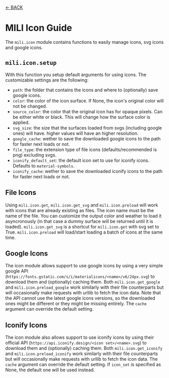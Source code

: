 [<- BACK](https://github.com/damusss/mili/blob/main/guide/guide.md)

# MILI Icon Guide

The `mili.icon` module contains functions to easily manage icons, svg icons and google icons.

## `mili.icon.setup`

With this function you setup default arguments for using icons. The customizable settings are the following:

-   `path`: the folder that contains the icons and where to (optionally) save google icons.
-   `color`: the color of the icon surface. If None, the icon's original color will not be changed.
-   `source_color`: the color that the original icon has for opaque pixels. Can be either white or black. This will change how the surface color is applied.
-   `svg_size`: the size that the surfaces loaded from svgs (including google ones) will have. higher values will have an higher resolution.
-   `google_cache`: wether to save the downloaded google icons to the path for faster next loads or not.
-   `file_type`: the extension type of file icons (defaults/recommended is png) excluding svgs.
-   `iconify_default_set`: the default icon set to use for iconify icons. Defaults to `material-symbols`.
-   `iconify_cache`: wether to save the downloaded iconify icons to the path for faster next loads or not.

## File Icons

Using `mili.icon.get`, `mili.icon.get_svg` and `mili.icon.preload` will work with icons that are already existing as files. The icon name must be the name of the file. You can customize the output color and weather to load it asyncronously (in that case a dummy surface will be returned until it is loaded). `mili.icon.get_svg` is a shortcut for `mili.icon.get` with svg set to True. `mili.icon.preload` will load/start loading a batch of icons at the same time.

## Google Icons

The icon module allows support to use google icons by using a very simple google API (`https://fonts.gstatic.com/s/i/materialicons/<name>/v6/24px.svg`) to download them and (optionally) caching them. Both `mili.icon.get_google` and `mili.icon.preload_google` work similarly with their file counterparts but will occasionally make requests with urllib to fetch the icon data. Note that the API cannot use the latest google icons versions, so the downloaded ones might be different or they might be missing entirely. The `cache` argument can override the default setting.

## Iconify Icons

The icon module also allows support to use iconify icons by using their official API (`https://api.iconify.design/<icon set>/<name>.svg`) to download them and (optionally) caching them. Both `mili.icon.get_iconify` and `mili.icon.preload_iconify` work similarly with their file counterparts but will occasionally make requests with urllib to fetch the icon data. The `cache` argument can override the default setting. If `icon_set` is specified as None, the default one will be used instead.

